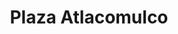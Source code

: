 ---
title: "Plaza Atlacomulco"
url: /atlacomulco-de-fabela/plaza-atlacomulco/
shop: Einkaufszentrum
---